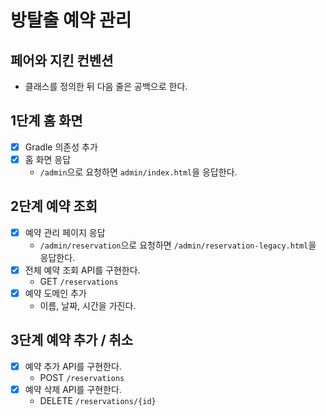 # 방탈출 예약 관리

## 페어와 지킨 컨벤션

- 클래스를 정의한 뒤 다음 줄은 공백으로 한다.

## 1단계 홈 화면

- [x] Gradle 의존성 추가
- [x] 홈 화면 응답
    - `/admin`으로 요청하면 `admin/index.html`을 응답한다.

## 2단계 예약 조회

- [x] 예약 관리 페이지 응답
    - `/admin/reservation`으로 요청하면 `/admin/reservation-legacy.html`을 응답한다.
- [x] 전체 예약 조회 API를 구현한다.
    - GET `/reservations`
- [x] 예약 도메인 추가
    - 이름, 날짜, 시간을 가진다.

## 3단계 예약 추가 / 취소

- [x] 예약 추가 API를 구현한다.
    - POST `/reservations`
- [x] 예약 삭제 API를 구현한다.
    - DELETE `/reservations/{id}`